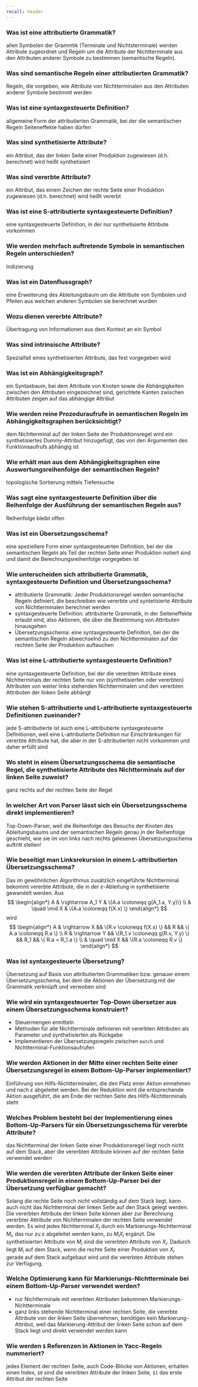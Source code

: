 ```yaml
---
recall: header
---
```


### Was ist eine attributierte Grammatik?

allen Symbolen der Grammtik (Terminale und Nichtsterminale) werden Attribute zugeordnet und Regeln
um die Attribute der Nichtterminale aus den Attributen anderer Symbole zu bestimmen (semantische
Regeln).

### Was sind semantische Regeln einer attributierten Grammatik?

Regeln, die vorgeben, wie Attribute von Nichtterminalen aus den Attributen anderer Symbole bestimmt
werden

### Was ist eine syntaxgesteuerte Definition?

allgemeine Form der attributierten Grammatik, bei der die semantischen Regeln Seiteneffekte haben
dürfen

### Was sind synthetisierte Attribute?

ein Attribut, das der linken Seite einer Produktion zugewiesen (d.h. berechnet) wird heißt
synthetisiert

### Was sind vererbte Attribute?

ein Attribut, das einem Zeichen der rechte Seite einer Produktion zugewiesen (d.h. berechnet) wird
heißt vererbt

### Was ist eine S-attributierte syntaxgesteuerte Definition?

eine syntaxgesteuerte Definition, in der nur synthetisierte Attribute vorkommen

### Wie werden mehrfach auftretende Symbole in semantischen Regeln unterschieden?

Indizierung

### Was ist ein Datenflussgraph?

eine Erweiterung des Ableitungsbaum um die Attribute von Symbolen und Pfeilen aus welchen anderen
Symbolen sie berechnet wurden

### Wozu dienen vererbte Attribute?

Übertragung von Informationen aus dem Kontext an ein Symbol

### Was sind intrinsische Attribute?

Spezialfall eines synthetisierten Attributs, das fest vorgegeben wird

### Was ist ein Abhängigkeitsgraph?

ein Syntaxbaum, bei dem Attribute von Knoten sowie die Abhängigkeiten zwischen den Attributen
eingezeichnet sind, gerichtete Kanten zwischen Attributen zeigen auf das abhängige Attribut

### Wie werden reine Prozeduraufrufe in semantischen Regeln im Abhängigkeitsgraphen berücksichtigt?

dem Nichtterminal auf der linken Seite der Produktionsregel wird ein synthetisiertes Dummy-Attribut
hinzugefügt, das von den Argumenten des Funktionsaufrufs abhängig ist

### Wie erhält man aus dem Abhängigkeitsgraphen eine Auswertungsreihenfolge der semantischen Regeln?

topologische Sortierung mittels Tiefensuche

### Was sagt eine syntaxgesteuerte Definition über die Reihenfolge der Ausführung der semantischen Regeln aus?

Reihenfolge bleibt offen

### Was ist ein Übersetzungsschema?

eine speziellere Form einer syntaxgesteuerten Definition, bei der die semantischen Regeln als Teil
der rechten Seite einer Produktion notiert sind und damit die Berechnungsreihenfolge vorgegeben ist

### Wie unterscheiden sich attributierte Grammatik, syntaxgesteuerte Definition und Übersetzungsschema?

- attributierte Grammatik: Jeder Produktionsregel werden semantische Regeln definiert, die
  beschreiben wie vererbte und syntetisierte Attribute von Nichtterminalen berechnet werden
- syntaxgesteuerte Definition: attributierte Grammatik, in der Seiteneffekte erlaubt sind, also
  Aktionen, die über die Bestimmung von Attributen hinausgehen
- Übersetzungsschema: eine syntaxgesteuerte Definition, bei der die semantischen Regeln abwechselnd
  zu den Nichtterminalen auf der rechten Seite der Produktion auftauchen

### Was ist eine L-attributierte syntaxgesteuerte Definition?

eine syntaxgesteuerte Definition, bei der die vererbten Attribute eines Nichtterminals der rechten
Seite nur von (synthetisierten oder vererbten) Attributen von weiter links stehenden Nichtterminalen
und den vererbten Attributen der linken Seite abhängt

### Wie stehen S-attributierte und L-attributierte syntaxgesteuerte Definitionen zueinander?

jede S-attributierte ist auch eine L-attributierte syntaxgesteuerte Definitionen, weil eine
L-attributierte Definition nur Einschränkungen für vererbte Attribute hat, die aber in der
S-attributierten nicht vorkommen und daher erfüllt sind

### Wo steht in einem Übersetzungsschema die semantische Regel, die synthetisierte Attribute des Nichtterminals auf der linken Seite zuweist?

ganz rechts auf der rechten Seite der Regel

### In welcher Art von Parser lässt sich ein Übersetzungsschema direkt implementieren?

Top-Down-Parser, weil die Reihenfolge des Besuchs der Knoten des Ableitungsbaums und der
semantischen Regeln genau in der Reihenfolge geschieht, wie sie im von links nach rechts gelesenen
Übersetzungsschema auftritt stellen!

### Wie beseitigt man Linksrekursion in einem L-attributierten Übersetzungsschema?

Das im gewöhnlichen Algorithmus zusätzlich eingeführte Nichtterminal bekommt vererbte Attribute, die
in der $\varepsilon$-Ableitung in synthetisierte gewandelt werden. Aus  
$$
\begin{align*}
  A & \rightarrow A_1 Y & \{A.a \coloneqq g(A_1.a, Y.y)\} \\
    & \quad \mid X & \{A.a \coloneqq f(X.x) \}
\end{align*}
$$
wird  
$$
\begin{align*}
  A & \rightarrow X && \{R.v \coloneqq f(X.x) \} && R && \{ A.a \coloneqq R.a \} \\
  R & \rightarrow Y && \{R_1.v \coloneqq g(R.v, Y.y) \} && R_1 && \{ R.a = R_1.a \} \\
    & \quad \mid X && \{R.a \coloneqq R.v \}
\end{align*}
$$

### Was ist syntaxgesteuerte Übersetzung?

Übersetzung auf Basis von attributierten Grammatiken bzw. genauer einem Übersetzungsschema, bei dem
die Aktionen der Übersetzung mit der Grammatik verknüpft und verwoben sind

### Wie wird ein syntaxgesteuerter Top-Down übersetzer aus einem Übersetzungsschema konstruiert?

- Steuermengen ermitteln
- Methoden für alle Nichtterminale definieren mit vererbten Attributen als Parameter und
  synthetisierten als Rückgabe
- Implementieren der Übersetzungsregeln zwischen `match` und Nichtterminal-Funktionsaufrufen

### Wie werden Aktionen in der Mitte einer rechten Seite einer Übersetzungsregel in einem Bottom-Up-Parser implementiert?

Einführung von Hilfs-Nichtterminalen, die den Platz einer Aktion einnehmen und nach $\varepsilon$
abgeleitet werden. Bei der Reduktion wird die entsprechende Aktion ausgeführt, die am Ende der
rechten Seite des Hilfs-Nichtterminals steht

### Welches Problem besteht bei der Implementierung eines Bottom-Up-Parsers für ein Übersetzungsschema für vererbte Attribute?

das Nichtterminal der linken Seite einer Produktionsregel liegt noch nicht auf dem Stack, aber die
vererbten Attribute können auf der rechten Seite verwendet werden

### Wie werden die vererbten Attribute der linken Seite einer Produktionsregel in einem Bottom-Up-Parser bei der Übersetzung verfügbar gemacht?

Solang die rechte Seite noch nicht vollständig auf dem Stack liegt, kann auch nicht das
Nichtterminal der linken Seite auf den Stack gelegt werden. Die vererbten Attribute der linken Seite
können aber zur Berechnung vererbter Attribute von Nichtterminalen der rechten Seite verwendet
werden. Es wird jedes Nichtterminal $X_i$ durch ein Markierungs-Nichtterminal $M_i$, das nur zu
$\varepsilon$ abgeleitet werden kann, zu $M_i X_i$ ergänzt. Die synthetisierten Attribute von $M_i$
sind die vererbten Attribute von $X_i$. Dadurch liegt $M_i$ auf dem Stack, wenn die rechte Seite
einer Produktion von $X_i$ gerade auf dem Stack aufgebaut wird und die vererbten Attribute stehen
zur Verfügung.

### Welche Optimierung kann für Markierungs-Nichtterminale bei einem Bottom-Up-Parser verwendet werden?

- nur Nichtterminale mit vererbten Attributen bekommen Markierungs-Nichtterminale
- ganz links stehende Nichtterminal einer rechten Seite, die vererbte Attribute von der linken Seite
  übernehmen, benötigen kein Markierung-Attribut, weil das Markierung-Attribut der linken Seite
  schon auf dem Stack liegt und direkt verwendet werden kann

### Wie werden `$` Referenzen in Aktionen in Yacc-Regeln nummeriert?

jedes Element der rechten Seite, auch Code-Blöcke von Aktionen, erhalten einen Index, `$0` sind die
vererbten Attribute der linken Seite, `$1` das erste Attribut der rechten Seite
